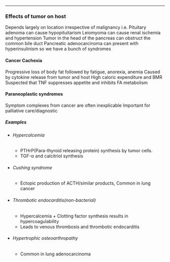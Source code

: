 ___
### Effects of tumor on host
Depends largely on location irrespective of malignancy
i.e.
Pituitary adenoma can cause hypopituitarism
Leiomyoma can cause renal ischemia and hypertension
Tumor in the head of the pancreas can obstruct the common bile duct
Pancreatic adenocarcinoma can present with hyperinsulinism
so we have a bunch of syndromes

#### Cancer Cachexia
Progressive loss of body fat 
followed by fatigue, anorexia, anemia
Caused by cytokine release from tumor and host
High caloric expenditure and BMR
Suspected that TNF suppresses appetite and inhibits FA metabolism

#### Paraneoplastic syndromes
Symptom complexes from cancer are often inexplicable
Important for palliative care/diagnostic
##### Examples
- ###### Hypercalcemia
	- PTHrP(Para-thyroid releasing protein) synthesis by tumor cells.
	- TGF-α and calcitriol synthesis
- ###### Cushing syndrome
	- Ectopic production of ACTH/similar products, Common in lung cancer
- ###### Thrombotic endocarditis(non-bacterial)
	- Hypercalcemia + Clotting factor synthesis results in hypercoagulability
	- Leads to venous thrombosis and thrombotic endocarditis
- ###### Hypertrophic osteoarthropathy
	- Common in lung adenocarcinoma